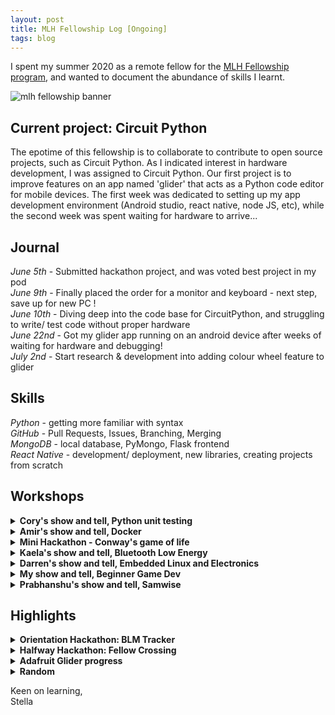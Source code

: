 ```yaml
---
layout: post
title: MLH Fellowship Log [Ongoing]
tags: blog
---
```


I spent my summer 2020 as a remote fellow for the [MLH Fellowship program](https://fellowship.mlh.io/students), and wanted to document the abundance of skills I learnt. 

![mlh fellowship banner](https://github.com/stellaw1/stellaw1.github.io/blob/master/images/blog/mlh-social-card.jpg?raw=true)


## Current project: Circuit Python
The epotime of this fellowship is to collaborate to contribute to open source projects, such as Circuit Python. As I indicated interest in hardware development, I was assigned to Circuit Python. Our first project is to improve features on an app named 'glider' that acts as a Python code editor for mobile devices. The first week was dedicated to setting up my app development environment (Android studio, react native, node JS, etc), while the second week was spent waiting for hardware to arrive...


## Journal
*June 5th* - Submitted hackathon project, and was voted best project in my pod<br>
*June 9th* - Finally placed the order for a monitor and keyboard - next step, save up for new PC !<br>
*June 10th* - Diving deep into the code base for CircuitPython, and struggling to write/ test code without proper hardware<br>
*June 22nd* - Got my glider app running on an android device after weeks of waiting for hardware and debugging!<br>
*July 2nd* - Start research & development into adding colour wheel feature to glider<br>


## Skills
*Python* - getting more familiar with syntax<br>
*GitHub* - Pull Requests, Issues, Branching, Merging<br>
*MongoDB* - local database, PyMongo, Flask frontend<br>
*React Native* - development/ deployment, new libraries, creating projects from scratch


## Workshops
<details>
  <summary><b>Cory's show and tell, Python unit testing</b></summary>
  <div>

  <h6> Date: June 10th, 2020 </h6>
  <h5> Notes </h5>
  <ul>
    <li>unit test vs integration test</li>
    <li>asswertEqual same as Java</li>
    <li>virtual environment for python</li>
    <li>monkey patching using 'mock' library</li>
    <li>dependency inheritance</li>
    <li>principle of competition over inheritance</li>
    <li>eg, application for using mock = mock database for local testing</li>
  </ul>
  <h5> To Do </h5>
  <ul>
    <li>[unit test vs integration test](https://programwithus.com/learn-to-code/Pip-and-virtualenv-on-Windows/)</li>
  </ul>
  </div>
</details>

<details>
  <summary><b>Amir's show and tell, Docker</b></summary>
  <div>

  <h6> Date: June 17th, 2020 </h6>
  <h5> Notes </h5>
  <ul>
    <li>Docker is a tool that makes it easier to code software by using containers - similar to VM</li>
    <li>'sudo' in Linux is "super user do"</li>
    <li>'cp' is copy</li>
    <li>container is an instance of an image</li>
    <li>'docker run' on an image to bring up a contianer</li>
    <li>Use Cases (to get to know Docker and its industry applications): https://www.docker.com/use-cases
Getting started with Docker (pretty comprehensive guide on a lot of Docker stuff): https://docker-curriculum.com/
Creating Docker Images (both from an exisitng container and from scratch): https://www.mirantis.com/blog/how-do-i-create-a-new-docker-image-for-my-application/</li>
  </ul>
  </div>
</details>

<details>
  <summary><b>Mini Hackathon - Conway's game of life</b></summary>
  <div>

  <h6> Date: June 24th, 2020 </h6>
  <h5> Notes </h5>
  <ul>
    <li>This was an interesting show and tell of the week. My podmates and I got to collaborate and develop a solution for [Conway's game of life](http://pi.math.cornell.edu/~lipa/mec/lesson6.html) in Python. </li>
    <li>The goal of this hackathon was let us become more familiar with git commands - such as branching, issues, pr, etc - since the majority of our pod spent the majority of the first two weeks awaiting hardware.  </li>
    <li>Python is not my main coding language (I have made 2? projects in python), so I was proud to have written a solution that even runs within an hour... after stealing some code from podmates of course (we were allowed to!)</li>
  </ul>
  </div>
</details>

<details>
  <summary><b>Kaela's show and tell, Bluetooth Low Energy</b></summary>
  <div>

  <h6> Date: July 1st, 2020 </h6>
  <h5> Notes </h5>
  <ul>
    <li>focuses on smaller, more novel devices</li>
    <li>consume less resources</li>
  </ul>
  </div>
</details>

<details>
  <summary><b>Darren's show and tell, Embedded Linux and Electronics</b></summary>
  <div>

  <h6> Date: July 8th, 2020 </h6>
  <h5> Notes </h5>
  <ul>
    <li>Embedded Ssytem: specific and dedicated applications; processing power, memory, storage are limited; part of a larger system with sensors; reliability is crucial</li>
    <li>embedded linux === linux</li>
    <li>basic commands: echo = repeats argument to console; touch = creates file; cat = read content of file; redirect (>) = reroutes output to destsination; </li>
    <li>shell commands: chmod = change mod; execute (./) = runs an executable file; read ($) = show contents of variable; arithmetic ( $(()) ) = to do operations on variables; loops; if; variables have no type but spacing matters </li>
    <li>shell command file (.sh): "stores multiple commands that you can run at once"</li>
    <li>GPIO: "General Purpose Input/ Output; output can apply voltage or no voltage, input can detect voltage or no voltage"</li>
    <li>sysfs: a pseudo file system that can access GPIO </li>
  </ul>
  </div>
</details>

<details>
  <summary><b>My show and tell, Beginner Game Dev</b></summary>
  <div>

  <h6> Date: August 5th, 2020 </h6>
  <h5> Notes </h5>
  <ul>
    <li>Shared a simple tutorial on how to work with Godot to create 2D games using skills I learnt from making our hackathon project - [Fellow Crossing](https://github.com/stellaw1/fellow-crossing)</li>
  </ul>
  </div>
</details>

<details>
  <summary><b>Prabhanshu's show and tell, Samwise</b></summary>
  <div>

  <h6> Date: August 12th, 2020 </h6>
  <h5> Notes </h5>
  <ul>
    <li>Samwise is a server that purges URL Tracking using Nodejs and DNS rewriting</li>
  </ul>
  </div>
</details>




## Highlights
<details>
  <summary><b>Orientation Hackathon: BLM Tracker</b></summary>
  <div>

  <h6> Date: June 1st~5th, 2020</h6>
  For the first week of the fellowship, I worked on an exciting project revolving the BLM movement with Amir and Parthiv. I loved the end product we produced and enjoyed my time working with my fellow podmates

  </div>
</details>

<details>
  <summary><b>Halfway Hackathon: Fellow Crossing</b></summary>
  <div>

  <h6> Date: July 13~17th, 2020</h6>
  Halfway through the fellowship, MLH hosted another week long hackathon. This time, I teamed up with Kanav, Ruby, and Nabanita to build a game aimed to foster connections between fellows despite the lack of in person interactions. We made an online, multiplayer game inspired by Animal Crossing. Our game ended up winning "Best Community Building Project"! Checkout the submission [here](https://devpost.com/software/fellow-crossing), play game [here](https://stellaw1.itch.io/fellow-crossing) or review the code [here](https://github.com/stellaw1/fellow-crossing). 

  </div>
</details>

<details>
  <summary><b>Adafruit Glider progress</b></summary>
  <div>

  <h6> Date: August 4th, 2020</h6>
  Submitted my [PR for glider](https://github.com/adafruit/glider/pull/12) and got merged!
  </div>
</details>

<details>
  <summary><b>Random</b></summary>
  <div>

  <h6> Date: June 1st, 2020</h6>
  Meeting people for the first time ever on Zoom was a strange experience, and I can't imagine what any of my podmates would be like if we ever met in person. Many nuances and traits are lost through virtual videocalling as opposed to an in person meeting (Eg, small habits, height, voice, etc)<br>
  
  <h6> Date: June 8th, 2020 </h6>
  MLH really likes to ask the question, "What is your favourite project that you've worked on?" and my answer always comes back to this website - not becuase it is technically impressive or graphically beautiful, but because of the ability for me to come back here continually to document how I've been growing/ highlights/ etc<br>
  
  <h6> Date: June 10th, 2020 </h6>
  My mentor, Cory, is the coolest! He has pet chickens and considers chocolate fruit (& therefore Nutella jam)<br>

  <h6> Date: June 25th, 2020 </h6>
  Random, interesting, trivial bug in python: where `f = lambda: 1` outputs `1` whereas `fs = {;ambda: x for x in range(10)}` outputs all `9`s. Solved this by `fn = {lambda y=x: y for x in range(10)` <br>

  <h6> Date: August 6th, 2020 </h6>
  Mentor Q&A that provided a lot of insight into the tech work force and started some important debates about important happenings in our current society (ie, coronavirus, stereotypes, etc) <br>

  </div>
</details>



Keen on learning, <br>
Stella
